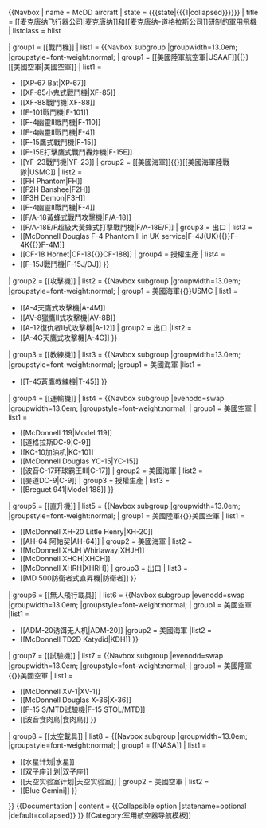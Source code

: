{{Navbox
| name = McDD aircraft
| state = {{{state|{{{1|<includeonly>collapsed</includeonly>}}}}}}
| title = [[麦克唐纳飞行器公司|麦克唐纳]]和[[麦克唐纳-道格拉斯公司]]研制的軍用飛機
| listclass = hlist

| group1 = [[戰鬥機]]
| list1 =
 {{Navbox subgroup
  |groupwidth=13.0em; |groupstyle=font-weight:normal;
  | group1 = [[美國陸軍航空軍|USAAF]]{{\}}[[美國空軍|美國空軍]]
  | list1 =
* [[XP-67 Bat|XP-67]]
* [[XF-85小鬼式戰鬥機|XF-85]]
* [[XF-88戰鬥機|XF-88]]
* [[F-101戰鬥機|F-101]]
* [[F-4幽靈II戰鬥機|F-110]]
* [[F-4幽靈II戰鬥機|F-4]]
* [[F-15鷹式戰鬥機|F-15]]
* [[F-15E打擊鷹式戰鬥轟炸機|F-15E]]
* [[YF-23戰鬥機|YF-23]]
  | group2 = [[美國海軍]]{{\}}[[美國海軍陸戰隊|USMC]]
  | list2 =
* [[FH Phantom|FH]]
* [[F2H Banshee|F2H]]
* [[F3H Demon|F3H]]
* [[F-4幽靈II戰鬥機|F-4]]
* [[F/A-18黃蜂式戰鬥攻擊機|F/A-18]]
* [[F/A-18E/F超級大黃蜂式打擊戰鬥機|F/A-18E/F]]
  | group3 = 出口
  | list3 =
* [[McDonnell Douglas F-4 Phantom II in UK service|F-4J(UK){{\}}F-4K{{\}}F-4M]]
* [[CF-18 Hornet|CF-18{{\}}CF-188]]
  | group4 = 授權生產
  | list4 =
* [[F-15J戰鬥機|F-15J/DJ]]
 }}

| group2 = [[攻擊機]]
| list2 =
 {{Navbox subgroup
  |groupwidth=13.0em; |groupstyle=font-weight:normal;
  | group1 = 美國海軍{{\}}USMC
  | list1 =
* [[A-4天鷹式攻擊機|A-4M]]
* [[AV-8獵鷹II式攻擊機|AV-8B]]
* [[A-12復仇者II式攻擊機|A-12]]
  | group2 = 出口
  |list2 =
* [[A-4G天鷹式攻擊機|A-4G]]
 }}

| group3 = [[教練機]]
| list3 =
 {{Navbox subgroup
  |groupwidth=13.0em; |groupstyle=font-weight:normal;
  |group1 = 美國海軍
  |list1 =
* [[T-45蒼鷹教練機|T-45]]
 }}

| group4 = [[運輸機]]
| list4 =
 {{Navbox subgroup |evenodd=swap
  |groupwidth=13.0em; |groupstyle=font-weight:normal;
  | group1 = 美國空軍
  | list1 =
* [[McDonnell 119|Model 119]]
* [[道格拉斯DC-9|C-9]]
* [[KC-10加油机|KC-10]]
* [[McDonnell Douglas YC-15|YC-15]]
* [[波音C-17环球霸王III|C-17]]
  | group2 = 美國海軍
  | list2 =
* [[麥道DC-9|C-9]]
  | group3 = 授權生產
  | list3 =
* [[Breguet 941|Model 188]]
 }}

| group5 = [[直升機]]
| list5 = 
 {{Navbox subgroup
  |groupwidth=13.0em; |groupstyle=font-weight:normal;
  | group1 = 美國陸軍{{\}}美國空軍
  | list1 =
* [[McDonnell XH-20 Little Henry|XH-20]]
* [[AH-64 阿帕契|AH-64]]
  | group2 = 美國海軍
  | list2 =
* [[McDonnell XHJH Whirlaway|XHJH]]
* [[McDonnell XHCH|XHCH]]
* [[McDonnell XHRH|XHRH]]
  | group3 = 出口
  | list3 =
* [[MD 500防衛者式直昇機|防衛者]]
 }}

| group6 = [[無人飛行載具]]
| list6 =
 {{Navbox subgroup |evenodd=swap
  |groupwidth=13.0em; |groupstyle=font-weight:normal;
  | group1 = 美國空軍
  |list1 =
* [[ADM-20诱饵无人机|ADM-20]]
  |group2 = 美國海軍
  |list2 =
* [[McDonnell TD2D Katydid|KDH]]
 }}

| group7 = [[試驗機]]
| list7 =
 {{Navbox subgroup |evenodd=swap
  |groupwidth=13.0em; |groupstyle=font-weight:normal;
  | group1 = 美國陸軍{{\}}美國空軍
  | list1 =
* [[McDonnell XV-1|XV-1]]
* [[McDonnell Douglas X-36|X-36]]
* [[F-15 S/MTD試驗機|F-15 STOL/MTD]]
* [[波音食肉鳥|食肉鳥]]
 }}

| group8 = [[太空載具]]
| list8 =
 {{Navbox subgroup
  |groupwidth=13.0em; |groupstyle=font-weight:normal;
  | group1 = [[NASA]]
  | list1 =
* [[水星计划|水星]]
* [[双子座计划|双子座]]
* [[天空实验室计划|天空实验室]]
  | group2 = 美國空軍
  | list2 =
* [[Blue Gemini]]
 }}

}}<noinclude>
{{Documentation
 | content =
{{Collapsible option |statename=optional |default=collapsed}}
}}
[[Category:军用航空器导航模板]]
</noinclude>